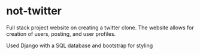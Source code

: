 # not-twitter
Full stack project website on creating a twitter clone. The website allows for creation of users, posting, and user profiles.

Used Django with a SQL database and bootstrap for styling
